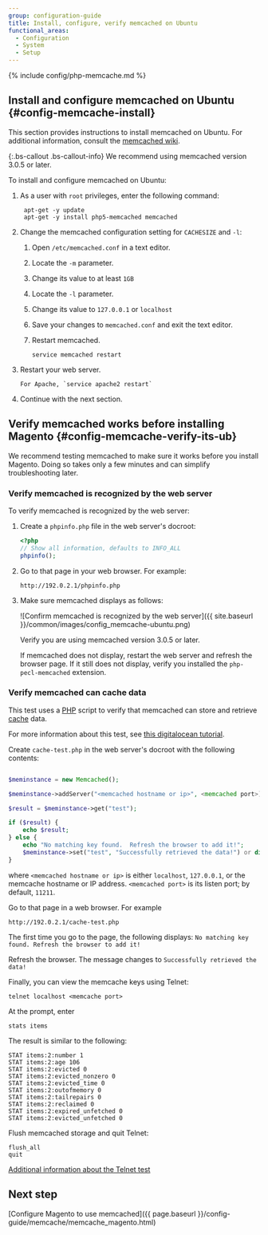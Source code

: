 ```yaml
---
group: configuration-guide
title: Install, configure, verify memcached on Ubuntu
functional_areas:
  - Configuration
  - System
  - Setup
---
```


{% include config/php-memcache.md %}

## Install and configure memcached on Ubuntu {#config-memcache-install}

This section provides instructions to install memcached on Ubuntu. For additional information, consult the [memcached wiki](https://code.google.com/p/memcached/wiki/NewStart).

{:.bs-callout .bs-callout-info}
We recommend using memcached version 3.0.5 or later.

To install and configure memcached on Ubuntu:

1. As a user with `root` privileges, enter the following command:

        apt-get -y update
        apt-get -y install php5-memcached memcached

2. Change the memcached configuration setting for `CACHESIZE` and `-l`:

    1. Open `/etc/memcached.conf` in a text editor.
    2. Locate the `-m` parameter.
    3. Change its value to at least `1GB`
    4. Locate the `-l` parameter.
    5. Change its value to `127.0.0.1` or `localhost`
    6. Save your changes to `memcached.conf` and exit the text editor.
    7. Restart memcached.

           service memcached restart

3. Restart your web server.

       For Apache, `service apache2 restart`

4. Continue with the next section.

## Verify memcached works before installing Magento {#config-memcache-verify-its-ub}

We recommend testing memcached to make sure it works before you install Magento. Doing so takes only a few minutes and can simplify troubleshooting later.

### Verify memcached is recognized by the web server

To verify memcached is recognized by the web server:

1. Create a `phpinfo.php` file in the web server's docroot:

    ```php
    <?php
    // Show all information, defaults to INFO_ALL
    phpinfo();
    ```

2. Go to that page in your web browser. For example:

   `http://192.0.2.1/phpinfo.php`

3. Make sure memcached displays as follows:

    ![Confirm memcached is recognized by the web server]({{ site.baseurl }}/common/images/config_memcache-ubuntu.png)

    Verify you are using memcached version 3.0.5 or later.

    If memcached does not display, restart the web server and refresh the browser page. If it still does not display, verify you installed the `php-pecl-memcached` extension.

### Verify memcached can cache data

This test uses a [PHP](https://glossary.magento.com/PHP) script to verify that memcached can store and retrieve [cache](https://glossary.magento.com/cache) data.

For more information about this test, see [this digitalocean tutorial](https://www.digitalocean.com/community/tutorials/how-to-install-and-use-memcache-on-ubuntu-14-04).

Create `cache-test.php` in the web server's docroot with the following contents:

```php

$meminstance = new Memcached();

$meminstance->addServer("<memcached hostname or ip>", <memcached port>);

$result = $meminstance->get("test");

if ($result) {
    echo $result;
} else {
    echo "No matching key found.  Refresh the browser to add it!";
    $meminstance->set("test", "Successfully retrieved the data!") or die("Couldn't save anything to memcached...");
}
```

where `<memcached hostname or ip>` is either `localhost`, `127.0.0.1`, or the memcache hostname or IP address. `<memcached port>` is its listen port; by default, `11211`.

Go to that page in a web browser. For example

   `http://192.0.2.1/cache-test.php`

The first time you go to the page, the following displays: `No matching key found. Refresh the browser to add it!`

Refresh the browser. The message changes to `Successfully retrieved the data!`

Finally, you can view the memcache keys using Telnet:

    telnet localhost <memcache port>

At the prompt, enter

    stats items

The result is similar to the following:

    STAT items:2:number 1
    STAT items:2:age 106
    STAT items:2:evicted 0
    STAT items:2:evicted_nonzero 0
    STAT items:2:evicted_time 0
    STAT items:2:outofmemory 0
    STAT items:2:tailrepairs 0
    STAT items:2:reclaimed 0
    STAT items:2:expired_unfetched 0
    STAT items:2:evicted_unfetched 0

Flush memcached storage and quit Telnet:

    flush_all
    quit

[Additional information about the Telnet test](http://www.darkcoding.net/software/memcached-list-all-keys/)

## Next step

[Configure Magento to use memcached]({{ page.baseurl }}/config-guide/memcache/memcache_magento.html)
